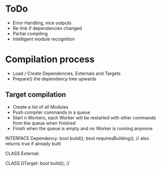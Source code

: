 # ToDo

- Error Handling, nice outputs
- Re-link if dependencies changed
- Partial compiling
- Intelligent module recognition

# Compilation process

- Load / Create Dependencies, Externals and Targets
- Prepare() the dependency tree upwards

## Target compilation

- Create a list of all Modules
- Push compiler commands in a queue
- Start n Workers, each Worker will be restarted with other commands from the queue when finished
- Finish when the queue is empty and no Worker is running anymore


INTERFACE Dependency:
  bool build();
  bool requiresBuilding(); // also returns true if already built

CLASS External:

CLASS DTarget:
  bool build(); //